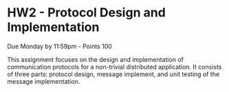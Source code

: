 HW2 - Protocol Design and Implementation
========================================

Due Monday by 11:59pm - Points 100

This assignment focuses on the design and implementation of communication protocols for a non-trivial distributed application.  It consists of three parts: protocol design, message implement, and unit testing of the message implementation.
